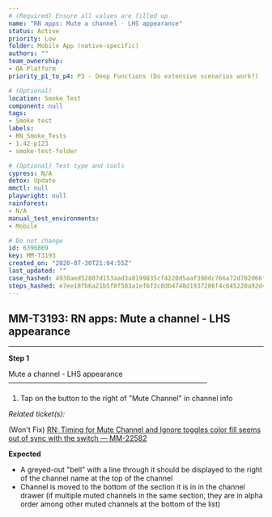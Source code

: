```yaml
---
# (Required) Ensure all values are filled up
name: "RN apps: Mute a channel - LHS appearance"
status: Active
priority: Low
folder: Mobile App (native-specific)
authors: ""
team_ownership: 
- QA Platform
priority_p1_to_p4: P3 - Deep Functions (Do extensive scenarios work?)

# (Optional)
location: Smoke Test
component: null
tags: 
- Smoke test
labels: 
- RN_Smoke_Tests
- 1.42-p123
- smoke-test-folder

# (Optional) Test type and tools
cypress: N/A
detox: Update
mmctl: null
playwright: null
rainforest: 
- N/A
manual_test_environments: 
- Mobile

# Do not change
id: 6396869
key: MM-T3193
created_on: "2020-07-30T21:04:55Z"
last_updated: ""
case_hashed: 4938aed52807d153aad3a8199835cf4220d5aaf390dc766a72d702d66fc906d0255d14e68f9d8cab4bec2d0c096b4149
steps_hashed: e7ee18fb6a21b5f8f583a1ef6f3c0db4748d1937286f4c645220a92d4277ccb98058a10ac46cb63e2a13e5d41e56d616
---
```


<!-- (Auto-generated) Based on frontmatter's "key" and "name" -->

## MM-T3193: RN apps: Mute a channel - LHS appearance

---

**Step 1**

Mute a channel - LHS appearance\
————————————————————————————

1. Tap on the button to the right of "Mute Channel" in channel info

_Related ticket(s):_

(Won't Fix) [RN: Timing for Mute Channel and Ignore toggles color fill seems out of sync with the switch — MM-22582](https://mattermost.atlassian.net/browse/MM-22582)

**Expected**

- A greyed-out "bell" with a line through it should be displayed to the right of the channel name at the top of the channel
- Channel is moved to the bottom of the section it is in in the channel drawer (if multiple muted channels in the same section, they are in alpha order among other muted channels at the bottom of the list)
